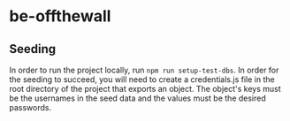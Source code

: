 # be-offthewall

## Seeding
In order to run the project locally, run `npm run setup-test-dbs`. In order for the seeding to succeed, you will need to create a credentials.js file in the root directory of the project that exports an object. The object's keys must be the usernames in the seed data and the values must be the desired passwords.

